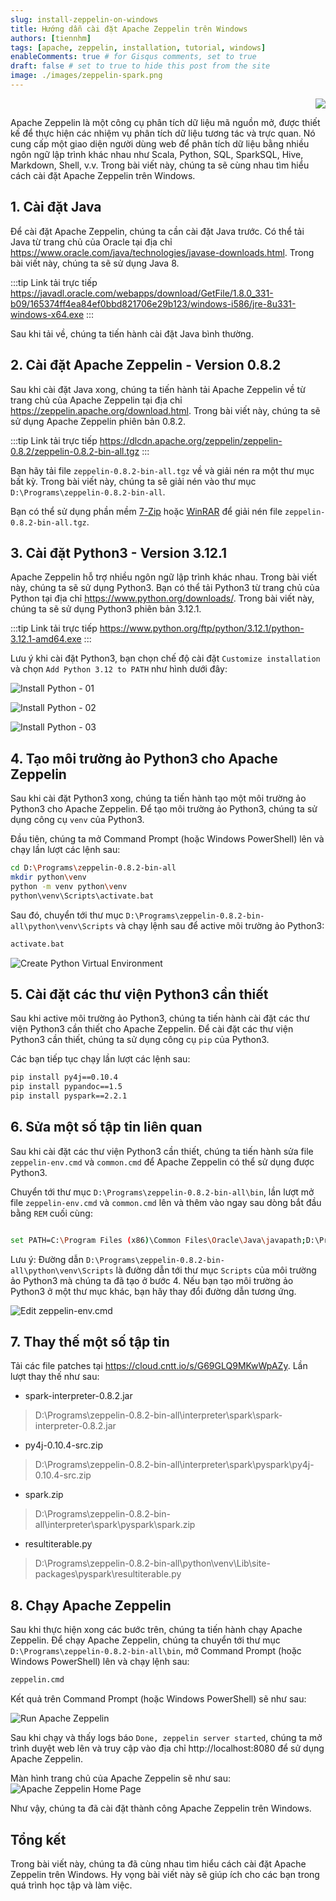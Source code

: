 ```yaml
---
slug: install-zeppelin-on-windows
title: Hướng dẫn cài đặt Apache Zeppelin trên Windows
authors: [tiennhm]
tags: [apache, zeppelin, installation, tutorial, windows]
enableComments: true # for Gisqus comments, set to true
draft: false # set to true to hide this post from the site
image: ./images/zeppelin-spark.png
---
```


<p align="right">
    <img src="https://api.visitorbadge.io/api/visitors?path=https%3A%2F%2Ftiennhm.github.io%2Fblog%2Finstall-zeppelin-on-windows&label=⚪View&labelColor=%2337d67a&countColor=%23555555&style=flat&labelStyle=upper" loading='lazy' decoding='async'/>
</p>

Apache Zeppelin là một công cụ phân tích dữ liệu mã nguồn mở, được thiết kế để thực hiện các nhiệm vụ phân tích dữ liệu tương tác và trực quan. Nó cung cấp một giao diện người dùng web để phân tích dữ liệu bằng nhiều ngôn ngữ lập trình khác nhau như Scala, Python, SQL, SparkSQL, Hive, Markdown, Shell, v.v. Trong bài viết này, chúng ta sẽ cùng nhau tìm hiểu cách cài đặt Apache Zeppelin trên Windows.

<!--truncate-->

## 1. Cài đặt Java

Để cài đặt Apache Zeppelin, chúng ta cần cài đặt Java trước. Có thể tải Java từ trang chủ của Oracle tại địa chỉ https://www.oracle.com/java/technologies/javase-downloads.html. Trong bài viết này, chúng ta sẽ sử dụng Java 8.

:::tip Link tải trực tiếp
https://javadl.oracle.com/webapps/download/GetFile/1.8.0_331-b09/165374ff4ea84ef0bbd821706e29b123/windows-i586/jre-8u331-windows-x64.exe
:::

Sau khi tải về, chúng ta tiến hành cài đặt Java bình thường.

## 2. Cài đặt Apache Zeppelin - Version 0.8.2

Sau khi cài đặt Java xong, chúng ta tiến hành tải Apache Zeppelin về từ trang chủ của Apache Zeppelin tại địa chỉ https://zeppelin.apache.org/download.html. Trong bài viết này, chúng ta sẽ sử dụng Apache Zeppelin phiên bản 0.8.2.

:::tip Link tải trực tiếp
https://dlcdn.apache.org/zeppelin/zeppelin-0.8.2/zeppelin-0.8.2-bin-all.tgz
:::

Bạn hãy tải file `zeppelin-0.8.2-bin-all.tgz` về và giải nén ra một thư mục bất kỳ. Trong bài viết này, chúng ta sẽ giải nén vào thư mục `D:\Programs\zeppelin-0.8.2-bin-all`.

Bạn có thể sử dụng phần mềm [7-Zip](https://www.7-zip.org/) hoặc [WinRAR](https://www.win-rar.com/) để giải nén file `zeppelin-0.8.2-bin-all.tgz`.

## 3. Cài đặt Python3 - Version 3.12.1

Apache Zeppelin hỗ trợ nhiều ngôn ngữ lập trình khác nhau. Trong bài viết này, chúng ta sẽ sử dụng Python3. Bạn có thể tải Python3 từ trang chủ của Python tại địa chỉ https://www.python.org/downloads/. Trong bài viết này, chúng ta sẽ sử dụng Python3 phiên bản 3.12.1.

:::tip Link tải trực tiếp
https://www.python.org/ftp/python/3.12.1/python-3.12.1-amd64.exe
:::

Lưu ý khi cài đặt Python3, bạn chọn chế độ cài đặt `Customize installation` và chọn `Add Python 3.12 to PATH` như hình dưới đây:

![Install Python - 01](https://res.cloudinary.com/tiennhm/image/upload/v1725683997/blog/images/install-python-01_geyq8d.webp)

![Install Python - 02](https://res.cloudinary.com/tiennhm/image/upload/v1725684076/blog/images/install-python-02_iyv4ib.webp)

![Install Python - 03](https://res.cloudinary.com/tiennhm/image/upload/v1725684069/blog/images/install-python-03_fxtqgs.webp)

## 4. Tạo môi trường ảo Python3 cho Apache Zeppelin

Sau khi cài đặt Python3 xong, chúng ta tiến hành tạo một môi trường ảo Python3 cho Apache Zeppelin. Để tạo môi trường ảo Python3, chúng ta sử dụng công cụ `venv` của Python3.

Đầu tiên, chúng ta mở Command Prompt (hoặc Windows PowerShell) lên và chạy lần lượt các lệnh sau:

```bash
cd D:\Programs\zeppelin-0.8.2-bin-all
mkdir python\venv
python -m venv python\venv
python\venv\Scripts\activate.bat
```

Sau đó, chuyển tới thư mục `D:\Programs\zeppelin-0.8.2-bin-all\python\venv\Scripts` và chạy lệnh sau để active môi trường ảo Python3:

```bash
activate.bat
```

![Create Python Virtual Environment](https://res.cloudinary.com/tiennhm/image/upload/v1725683844/blog/images/create-python-virtual-environment_g5vufa.webp)

## 5. Cài đặt các thư viện Python3 cần thiết

Sau khi active môi trường ảo Python3, chúng ta tiến hành cài đặt các thư viện Python3 cần thiết cho Apache Zeppelin. Để cài đặt các thư viện Python3 cần thiết, chúng ta sử dụng công cụ `pip` của Python3.

Các bạn tiếp tục chạy lần lượt các lệnh sau:

```bash
pip install py4j==0.10.4
pip install pypandoc==1.5
pip install pyspark==2.2.1
```

## 6. Sửa một số tập tin liên quan

Sau khi cài đặt các thư viện Python3 cần thiết, chúng ta tiến hành sửa file `zeppelin-env.cmd` và `common.cmd` để Apache Zeppelin có thể sử dụng được Python3.

Chuyển tới thư mục `D:\Programs\zeppelin-0.8.2-bin-all\bin`, lần lượt mở file `zeppelin-env.cmd` và `common.cmd` lên và thêm vào ngay sau dòng bắt đầu bằng `REM` cuối cùng:

```bash

set PATH=C:\Program Files (x86)\Common Files\Oracle\Java\javapath;D:\Programs\zeppelin-0.8.2-bin-all\python\venv\Scripts;

```

Lưu ý: Đường dẫn `D:\Programs\zeppelin-0.8.2-bin-all\python\venv\Scripts` là đường dẫn tới thư mục `Scripts` của môi trường ảo Python3 mà chúng ta đã tạo ở bước 4. Nếu bạn tạo môi trường ảo Python3 ở một thư mục khác, bạn hãy thay đổi đường dẫn tương ứng.

![Edit zeppelin-env.cmd](https://res.cloudinary.com/tiennhm/image/upload/v1725683939/blog/images/edit-zeppelin-env-cmd_z2exjv.webp)

## 7. Thay thế một số tập tin

Tải các file patches tại https://cloud.cntt.io/s/G69GLQ9MKwWpAZy. Lần lượt thay thế như sau:

- spark-interpreter-0.8.2.jar
> D:\Programs\zeppelin-0.8.2-bin-all\interpreter\spark\spark-interpreter-0.8.2.jar
- py4j-0.10.4-src.zip
> D:\Programs\zeppelin-0.8.2-bin-all\interpreter\spark\pyspark\py4j-0.10.4-src.zip
- spark.zip 
> D:\Programs\zeppelin-0.8.2-bin-all\interpreter\spark\pyspark\spark.zip
- resultiterable.py 
> D:\Programs\zeppelin-0.8.2-bin-all\python\venv\Lib\site-packages\pyspark\resultiterable.py

## 8. Chạy Apache Zeppelin

Sau khi thực hiện xong các bước trên, chúng ta tiến hành chạy Apache Zeppelin. Để chạy Apache Zeppelin, chúng ta chuyển tới thư mục `D:\Programs\zeppelin-0.8.2-bin-all\bin`, mở Command Prompt (hoặc Windows PowerShell) lên và chạy lệnh sau:

```bash
zeppelin.cmd
```

Kết quả trên Command Prompt (hoặc Windows PowerShell) sẽ như sau:

![Run Apache Zeppelin](https://res.cloudinary.com/tiennhm/image/upload/v1725684170/blog/images/run-apache-zeppelin_xzj3vw.webp)

Sau khi chạy và thấy logs báo `Done, zeppelin server started`, chúng ta mở trình duyệt web lên và truy cập vào địa chỉ http://localhost:8080 để sử dụng Apache Zeppelin.

Màn hình trang chủ của Apache Zeppelin sẽ như sau:
![Apache Zeppelin Home Page](https://res.cloudinary.com/tiennhm/image/upload/v1725684163/blog/images/welcome-apache-zeppelin_icrah5.webp)

Như vậy, chúng ta đã cài đặt thành công Apache Zeppelin trên Windows.

## Tổng kết

Trong bài viết này, chúng ta đã cùng nhau tìm hiểu cách cài đặt Apache Zeppelin trên Windows. Hy vọng bài viết này sẽ giúp ích cho các bạn trong quá trình học tập và làm việc.